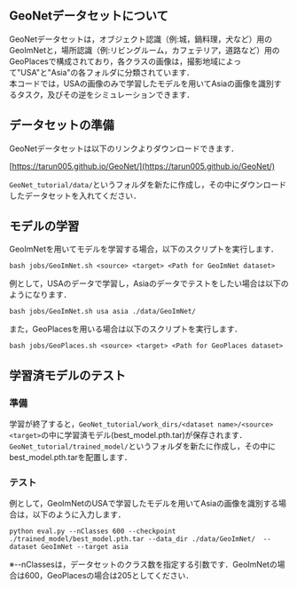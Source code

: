 ## GeoNetデータセットについて
GeoNetデータセットは，オブジェクト認識（例:城，鍋料理，犬など）用のGeoImNetと，場所認識（例:リビングルーム，カフェテリア，道路など）用のGeoPlacesで構成されており，各クラスの画像は，撮影地域によって"USA"と"Asia"の各フォルダに分類されています．  
本コードでは，USAの画像のみで学習したモデルを用いてAsiaの画像を識別するタスク，及びその逆をシミュレーションできます．


## データセットの準備

GeoNetデータセットは以下のリンクよりダウンロードできます．

[https://tarun005.github.io/GeoNet/](https://tarun005.github.io/GeoNet/)

`GeoNet_tutorial/data/`というフォルダを新たに作成し，その中にダウンロードしたデータセットを入れてください．


## モデルの学習

GeoImNetを用いてモデルを学習する場合，以下のスクリプトを実行します．

```
bash jobs/GeoImNet.sh <source> <target> <Path for GeoImNet dataset>
```

例として，USAのデータで学習し，Asiaのデータでテストをしたい場合は以下のようになります．
```
bash jobs/GeoImNet.sh usa asia ./data/GeoImNet/
```

また，GeoPlacesを用いる場合は以下のスクリプトを実行します．
```
bash jobs/GeoPlaces.sh <source> <target> <Path for GeoPlaces dataset>
```

## 学習済モデルのテスト

### 準備

学習が終了すると，`GeoNet_tutorial/work_dirs/<dataset name>/<source><target>`の中に学習済モデル(best_model.pth.tar)が保存されます．
`GeoNet_tutorial/trained_model/`というフォルダを新たに作成し，その中にbest_model.pth.tarを配置します．

### テスト

例として，GeoImNetのUSAで学習したモデルを用いてAsiaの画像を識別する場合は，以下のように入力します．

```
python eval.py --nClasses 600 --checkpoint ./trained_model/best_model.pth.tar --data_dir ./data/GeoImNet/  --dataset GeoImNet --target asia
```
※--nClassesは，データセットのクラス数を指定する引数です．GeoImNetの場合は600，GeoPlacesの場合は205としてください．

